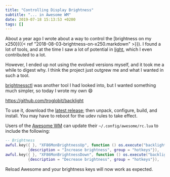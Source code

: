```yaml
---
title: "Controlling Display Brightness"
subtitle: "... in Awesome WM"
date: 2019-07-18 15:13:53 +0200
tags: []
---
```


About a year ago I wrote about a way to control the [brightness on my
x250]({{< ref "2018-08-03-brightness-on-x250.markdown" >}}).  I found a
lot of tools, and at the time I saw a lot of potential in [light][],
which I even contributed to a lot.

However, I ended up not using the evolved versions myself, and it took
me a while to digest why.  I think the project just outgrew me and what
I wanted in such a tool.

[brightnessctl][] was another tool I had looked into, but I wanted
something much simpler, so today I wrote my own :smile:

<https://github.com/troglobit/backlight>

To use it, download the [latest release][]; then unpack, configure,
build, and install.  You may have to reboot for the udev rules to take
effect.

Users of the [Awesome WM][] can update their `~/.config/awesome/rc.lua`
to include the following:

```lua
-- Brightness
awful.key({ }, "XF86MonBrightnessUp", function () os.execute("backlight up") end,
          {description = "Increase brightness", group = "hotkeys"}),
awful.key({ }, "XF86MonBrightnessDown", function () os.execute("backlight down") end,
          {description = "Decrease brightness", group = "hotkeys"}),
```

Reload Awesome and your brightness keys will now work as expected.


[light]:          https://github.com/haikarainen/light/
[brightnessctl]:  https://github.com/Hummer12007/brightnessctl/
[latest release]: https://github.com/troglobit/backlight/releases/latest
[Awesome WM]:     https://awesomewm.org/
